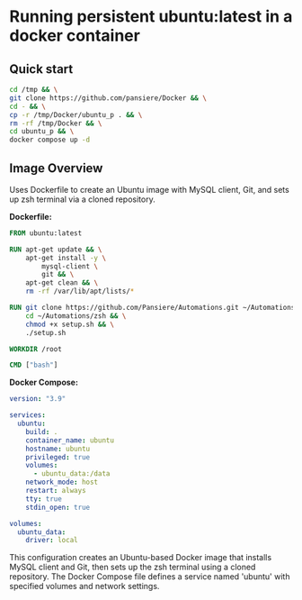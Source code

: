 # Running persistent ubuntu:latest in a docker container

## Quick start

```BASH
cd /tmp && \
git clone https://github.com/pansiere/Docker && \
cd - && \
cp -r /tmp/Docker/ubuntu_p . && \
rm -rf /tmp/Docker && \
cd ubuntu_p && \
docker compose up -d
```

## Image Overview

Uses Dockerfile to create an Ubuntu
image with MySQL client, Git, and sets up zsh terminal via a cloned repository.

**Dockerfile:**

```dockerfile
FROM ubuntu:latest

RUN apt-get update && \
    apt-get install -y \
        mysql-client \
        git && \
    apt-get clean && \
    rm -rf /var/lib/apt/lists/*

RUN git clone https://github.com/Pansiere/Automations.git ~/Automations && \
    cd ~/Automations/zsh && \
    chmod +x setup.sh && \
    ./setup.sh

WORKDIR /root

CMD ["bash"]
```

**Docker Compose:**

```yaml
version: "3.9"

services:
  ubuntu:
    build: .
    container_name: ubuntu
    hostname: ubuntu
    privileged: true
    volumes:
      - ubuntu_data:/data
    network_mode: host
    restart: always
    tty: true
    stdin_open: true

volumes:
  ubuntu_data:
    driver: local
```

This configuration creates an Ubuntu-based Docker image that installs MySQL client and Git, then sets up the zsh terminal using a cloned repository. The Docker Compose file defines a service named 'ubuntu' with specified volumes and network settings.
